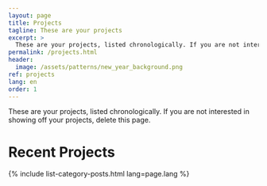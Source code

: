 ```yaml
---
layout: page
title: Projects
tagline: These are your projects
excerpt: >
  These are your projects, listed chronologically. If you are not interested in showing off your projects, delete this page.
permalink: /projects.html
header:
  image: /assets/patterns/new_year_background.png
ref: projects
lang: en
order: 1
---
```


These are your projects, listed chronologically. If you are not interested in showing off your projects, delete this page.

<h1>Recent Projects</h1>
{% include list-category-posts.html lang=page.lang %}
<div>&nbsp;</div>

